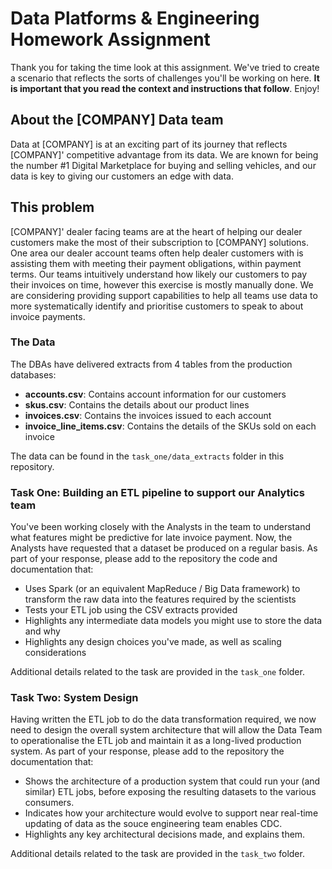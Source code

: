 # Data Platforms & Engineering Homework Assignment
Thank you for taking the time look at this assignment. We've tried to create a scenario that reflects the sorts of challenges you'll be working on here. **It is important that you read the context and instructions that follow**. Enjoy!

## About the [COMPANY] Data team
Data at [COMPANY] is at an exciting part of its journey that reflects [COMPANY]' competitive advantage from its data. We are known for being the number #1 Digital Marketplace for buying and selling vehicles, and our data is key to giving our customers an edge with data.

## This problem
[COMPANY]' dealer facing teams are at the heart of helping our dealer customers make the most of their subscription to [COMPANY] solutions. One area our dealer account teams often help dealer customers with is assisting them with meeting their payment obligations, within payment terms. Our teams intuitively understand how likely our customers to pay their invoices on time, however this exercise is mostly manually done. We are considering providing support capabilities to help all teams use data to more systematically identify and prioritise customers to speak to about invoice payments.


### The Data
The DBAs have delivered extracts from 4 tables from the production databases:

- **accounts.csv**: Contains account information for our customers
- **skus.csv**: Contains the details about our product lines
- **invoices.csv**: Contains the invoices issued to each account
- **invoice_line_items.csv**: Contains the details of the SKUs sold on each invoice

The data can be found in the `task_one/data_extracts` folder in this repository.

### Task One: Building an ETL pipeline to support our Analytics team
You've been working closely with the Analysts in the team to understand what features might be predictive for late invoice payment. Now, the Analysts have requested that a dataset be produced on a regular basis. As part of your response, please add to the repository the code and documentation that:

- Uses Spark (or an equivalent MapReduce / Big Data framework) to transform the raw data into the features required by the scientists
- Tests your ETL job using the CSV extracts provided
- Highlights any intermediate data models you might use to store the data and why
- Highlights any design choices you've made, as well as scaling considerations

Additional details related to the task are provided in the `task_one` folder.

### Task Two: System Design
Having written the ETL job to do the data transformation required, we now need to design the overall system architecture that will allow the Data Team to operationalise the ETL job and maintain it as a long-lived production system. As part of your response, please add to the repository the documentation that:

- Shows the architecture of a production system that could run your (and similar) ETL jobs, before exposing the resulting datasets to the various consumers.
- Indicates how your architecture would evolve to support near real-time updating of data as the souce engineering team enables CDC.
- Highlights any key architectural decisions made, and explains them.

Additional details related to the task are provided in the `task_two` folder.